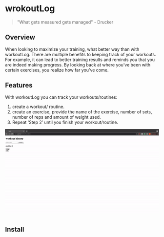 # wrokoutLog

> "What gets measured gets managed" - Drucker

## Overview

When looking to maximize your training, what better way than with workoutLog. There are multiple benefits to keeping track of your workouts. For example, it can lead to better training results and reminds you that you are indeed making progress. By looking back at where you’ve been with certain exercises, you realize how far you’ve come. 

## Features

With workoutLog you can track your workouts/routines:

1. create a workout/ routine. 
2. create an exercise, provide the name of the exercise, number of sets, number of reps and amount of weight used. 
3. Repeat ‘Step 2’ until you finish your workout/routine. 


![screen-gif](./demo.gif)

## Install 

